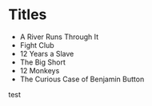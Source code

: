 # Titles

- A River Runs Through It
- Fight Club
- 12 Years a Slave
- The Big Short
- 12 Monkeys
- The Curious Case of Benjamin Button

test
